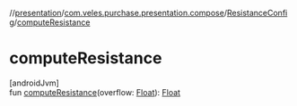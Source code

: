 //[presentation](../../../index.md)/[com.veles.purchase.presentation.compose](../index.md)/[ResistanceConfig](index.md)/[computeResistance](compute-resistance.md)

# computeResistance

[androidJvm]\
fun [computeResistance](compute-resistance.md)(overflow: [Float](https://kotlinlang.org/api/latest/jvm/stdlib/kotlin/-float/index.html)): [Float](https://kotlinlang.org/api/latest/jvm/stdlib/kotlin/-float/index.html)
